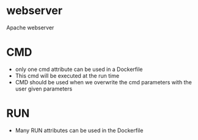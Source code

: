 # webserver
Apache webserver

# CMD 
   - only one cmd attribute can be used in a Dockerfile
   - This cmd will be executed at the run time
   - CMD should be used when we overwrite the cmd parameters with the user given parameters
# RUN 
   - Many RUN attributes can be used in the Dockerfile

